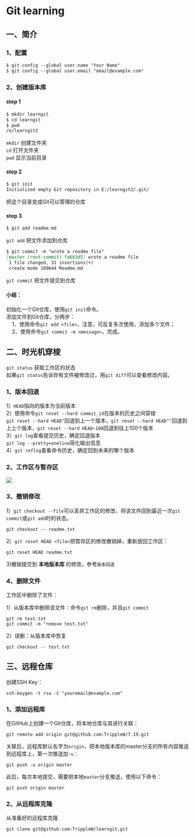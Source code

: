 # Git learning

## 一、简介

### 1、配置

````markdown
$ git config --global user.name "Your Name"
$ git config --global user.email "email@example.com"
````

### 2、创建版本库

#### step 1

````markdown
$ mkdir learngit
$ cd learngit
$ pwd
/e/learngit2
````

`mkdir` 创建文件夹</br>
`cd` 打开文件夹</br>
`pwd` 显示当前目录

#### step 2

````markdown
$ git init
Initialized empty Git repository in E:/learngit2/.git/
````

把这个目录变成Git可以管理的仓库

#### step 3

```` markdown
$ git add readme.md
````

`git add` 把文件添加到仓库

````markdown
$ git commit -m "wrote a readme file"
[master (root-commit) fa6b3d5] wrote a readme file
 1 file changed, 31 insertions(+)
 create mode 100644 Readme.md

````

`git commit` 把文件提交到仓库

#### 小结：
初始化一个Git仓库，使用`git init`命令。</br>
添加文件到Git仓库，分两步：</br>
&nbsp; &nbsp; 1、使用命令`git add <file>`，注意，可反复多次使用，添加多个文件；</br>
&nbsp; &nbsp; 2、使用命令`git commit -m <message>`，完成。

## 二、时光机穿梭

`git status` 获取工作区的状态</br>
如果`git status`告诉你有文件被修改过，用`git diff`可以查看修改内容。

### 1、版本回退

1）`HEAD`指向的版本为当前版本</br>
2）使用命令`git reset --hard commit_id`在版本的历史之间穿梭</br>
 `git reset --hard HEAD^`回退到上一个版本，`git reset --hard HEAD^^`回退到上上个版本，`git reset --hard HEAD~100`回退到往上100个版本<br>
 3）`git log`查看提交历史，确定回退版本</br>
 `git log --pretty=oneline`简化输出信息</br>
 4）`git reflog`查看命令历史，确定回到未来的哪个版本

### 2、工作区与暂存区

<img src="https://cdn.liaoxuefeng.com/cdn/files/attachments/001384907702917346729e9afbf4127b6dfbae9207af016000/0"/>

### 3、撤销修改

1）`git checkout --file`可以丢弃工作区的修改，将该文件回到最近一次`git commit`或`git add`时的状态。

    git checkout -- readme.txt

2）`git reset HEAD <file>`把暂存区的修改撤销掉，重新放回工作区：

    git reset HEAD readme.txt

3)撤销提交到 **本地版本库** 的修改，参考`版本回退`

### 4、删除文件

工作区中删除了文件：

1）从版本库中删除该文件：命令`git rm`删除，并且`git commit`

    git rm test.txt
    git commit -m "remove test.txt"

2）误删：从版本库中恢复

    git checkout -- test.txt


## 三、远程仓库

创建SSH Key：

    ssh-keygen -t rsa -C "youremail@example.com"

### 1、添加远程库

在GitHub上创建一个Git仓库，将本地仓库与其进行关联：

    git remote add origin git@github.com:TrippleW/7.19.git

关联后，远程库默认名字为`origin`，把本地版本库的master分支的所有内容推送到远程库上，第一次推送加`-u`：

    git push -u origin master

此后，每次本地提交，需要把本地`master`分支推送，使用以下命令：

    git push origin master

### 2、从远程库克隆

从准备好的远程库克隆

    git clone git@github.com:TrippleW/learngit.git

